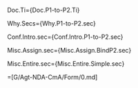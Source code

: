 Doc.Ti={Doc.P1-to-P2.Ti}

Why.Secs={Why.P1-to-P2.sec}

Conf.Intro.sec={Conf.Intro.P1-to-P2.sec}

Misc.Assign.sec={Misc.Assign.BindP2.sec}

Misc.Entire.sec={Misc.Entire.Simple.sec}

=[G/Agt-NDA-CmA/Form/0.md]